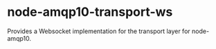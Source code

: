 # node-amqp10-transport-ws
Provides a Websocket implementation for the transport layer for node-amqp10.
